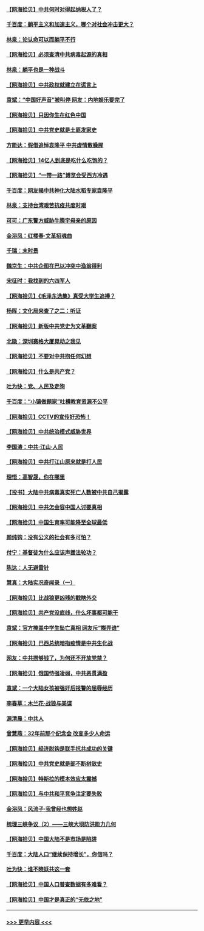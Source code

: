 #### [【网海拾贝】中共何时对得起纳税人了？](../pages/nsc993/n12985578.md?t=05311052) 
#### [千百度：躺平主义和加速主义，哪个对社会冲击更大？](../pages/nsc993/n12985512.md?t=05311052) 
#### [林泉：论认命可以而躺平不行](../pages/nsc993/n12985505.md?t=05311052) 
#### [【网海拾贝】必须查清中共病毒起源的真相](../pages/nsc993/n12984276.md?t=05311052) 
#### [林泉：躺平也是一种战斗](../pages/nsc993/n12984194.md?t=05311052) 
#### [【网海拾贝】中共政权就建立在谎言上](../pages/nsc993/n12981880.md?t=05311052) 
#### [袁斌：“中国好声音”被叫停 网友：内地娱乐要完了](../pages/nsc993/n12981826.md?t=05311052) 
#### [【网海拾贝】只因你生在红色中国](../pages/nsc993/n12979096.md?t=05311052) 
#### [【网海拾贝】中共党史就是土匪发家史](../pages/nsc993/n12976478.md?t=05311052) 
#### [方能达：假借追悼袁隆平 中共虚情散臊腥](../pages/nsc993/n12976396.md?t=05311052) 
#### [【网海拾贝】14亿人到底是吃什么吃饱的？](../pages/nsc993/n12974125.md?t=05311052) 
#### [【网海拾贝】“一带一路”博览会受西方冷遇](../pages/nsc993/n12971787.md?t=05311052) 
#### [千百度：网友揭中共神化大陆水稻专家袁隆平](../pages/nsc993/n12971733.md?t=05311052) 
#### [林泉：支持台湾艰苦抗疫共度时艰](../pages/nsc993/n12971350.md?t=05311052) 
#### [可可：广东警方威胁牛腾宇母亲的原因](../pages/nsc993/n12971100.md?t=05311052) 
#### [金浴凤：红楼春·文革招魂曲](../pages/nsc993/n12970354.md?t=05311052) 
#### [千瑞：末时景](../pages/nsc993/n12970337.md?t=05311052) 
#### [魏京生：中共企图在巴以冲突中渔翁得利](../pages/nsc993/n12970286.md?t=05311052) 
#### [宋征时：我找到的六四军人](../pages/nsc993/n12970213.md?t=05311052) 
#### [【网海拾贝】《毛泽东选集》真受大学生追捧？](../pages/nsc993/n12968779.md?t=05311052) 
#### [杨晖：文化局来查了之二：听证](../pages/nsc993/n12966528.md?t=05311052) 
#### [【网海拾贝】新版中共党史为文革翻案](../pages/nsc993/n12967526.md?t=05311052) 
#### [北隐：深圳赛格大厦晃动之我见](../pages/nsc993/n12967393.md?t=05311052) 
#### [【网海拾贝】不要对中共抱任何幻想](../pages/nsc993/n12965222.md?t=05311052) 
#### [【网海拾贝】什么是共产党？](../pages/nsc993/n12962781.md?t=05311052) 
#### [吐为快：党、人民及走狗](../pages/nsc993/n12962747.md?t=05311052) 
#### [千百度：“小镇做题家”吐槽教育资源不公平](../pages/nsc993/n12962705.md?t=05311052) 
#### [【网海拾贝】CCTV的宣传好恐怖！](../pages/nsc993/n12959984.md?t=05311052) 
#### [【网海拾贝】中共统治模式威胁世界](../pages/nsc993/n12957622.md?t=05311052) 
#### [李国涛：中共‧江山‧人民](../pages/nsc993/n12957502.md?t=05311052) 
#### [【网海拾贝】中共打江山原来就是打人民](../pages/nsc993/n12954345.md?t=05311052) 
#### [理悟：高智晟，你在哪里](../pages/nsc993/n12953115.md?t=05311052) 
#### [【投书】大陆中共病毒真实死亡人数被中共自己揭露](../pages/nsc993/n12953050.md?t=05311052) 
#### [【网海拾贝】中共怎会容中国人讨要真相](../pages/nsc993/n12952161.md?t=05311052) 
#### [【网海拾贝】中国生育率可能降至全球最低](../pages/nsc993/n12948793.md?t=05311052) 
#### [颜纯钩：没有公义的社会有多可怕？](../pages/nsc993/n12947626.md?t=05311052) 
#### [付宁：基督徒为什么应该声援法轮功？](../pages/nsc993/n12947233.md?t=05311052) 
#### [陈达：人无避雷针](../pages/nsc993/n12947098.md?t=05311052) 
#### [慧真：大陆实况奇闻录（一）](../pages/nsc993/n12945811.md?t=05311052) 
#### [【网海拾贝】比战狼更凶残的戳瞎外交](../pages/nsc993/n12945717.md?t=05311052) 
#### [【网海拾贝】共产党没底线，什么坏事都可能干](../pages/nsc993/n12942090.md?t=05311052) 
#### [袁斌：官方掩盖中学生坠亡真相 网友斥“糊弄谁”](../pages/nsc993/n12942029.md?t=05311052) 
#### [【网海拾贝】巴西总统暗指疫情是中共生化战](../pages/nsc993/n12938999.md?t=05311052) 
#### [网友：中共捞够钱了，为何还不开放党禁？](../pages/nsc993/n12938952.md?t=05311052) 
#### [【网海拾贝】俄国恃强凌弱，中共恶贯满盈](../pages/nsc993/n12936626.md?t=05311052) 
#### [袁斌：一个大陆女孩被强奸后报警的屈辱经历](../pages/nsc993/n12936547.md?t=05311052) 
#### [李春草：木兰花·战狼与美谍](../pages/nsc993/n12935995.md?t=05311052) 
#### [源清晨：中共人](../pages/nsc993/n12935589.md?t=05311052) 
#### [曾慧燕：32年前那个纪念会 改变多少人命运](../pages/nsc993/n12934233.md?t=05311052) 
#### [【网海拾贝】经济脱钩是联手抗共成功的关键](../pages/nsc993/n12934176.md?t=05311052) 
#### [【网海拾贝】中共党史就是部不断树敌史](../pages/nsc993/n12932844.md?t=05311052) 
#### [【网海拾贝】特斯拉的模本效应太震撼](../pages/nsc993/n12925626.md?t=05311052) 
#### [【网海拾贝】与中共和平竞争注定要失败](../pages/nsc993/n12923326.md?t=05311052) 
#### [金浴凤：风流子‧我曾经也想姓赵](../pages/nsc993/n12920911.md?t=05311052) 
#### [梳理三峡争议（2）——三峡大坝防洪能力几何](../pages/nsc993/n12920173.md?t=05311052) 
#### [【网海拾贝】中国大陆不是市场是陷阱](../pages/nsc993/n12920143.md?t=05311052) 
#### [千百度：大陆人口“继续保持增长”，你信吗？](../pages/nsc993/n12918946.md?t=05311052) 
#### [吐为快：谁不晓妖共这一套](../pages/nsc993/n12918941.md?t=05311052) 
#### [【网海拾贝】中国人口普查数据有多难看？](../pages/nsc993/n12917822.md?t=05311052) 
#### [【网海拾贝】中国才是真正的“无依之地”](../pages/nsc993/n12915845.md?t=05311052) 

----
#### [ >>> 更早内容 <<< ](../indexes/nsc993-earlier.md)
